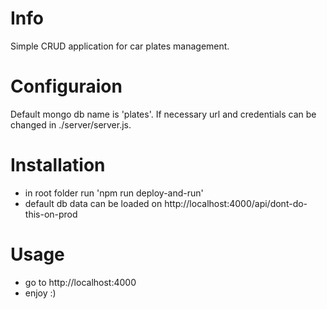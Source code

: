 Info
=======

Simple CRUD application for car plates management.

Configuraion
===================

Default mongo db name is 'plates'.
If necessary url and credentials can be changed in ./server/server.js.

Installation
=========

  * in root folder run 'npm run deploy-and-run'
  * default db data can be loaded on http://localhost:4000/api/dont-do-this-on-prod

Usage
=========================

  * go to http://localhost:4000	
  * enjoy :)
  


